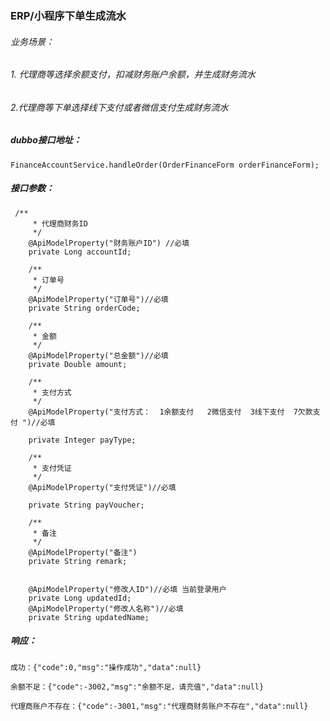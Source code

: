 ### ERP/小程序下单生成流水

###### 业务场景：

###### 1. 代理商等选择余额支付，扣减财务账户余额，并生成财务流水

###### 2.代理商等下单选择线下支付或者微信支付生成财务流水

##### dubbo接口地址：

```
FinanceAccountService.handleOrder(OrderFinanceForm orderFinanceForm);
```

##### 接口参数：

```
 /**
     * 代理商财务ID
     */
    @ApiModelProperty("财务账户ID") //必填
    private Long accountId;

    /**
     * 订单号
     */
    @ApiModelProperty("订单号")//必填
    private String orderCode;

    /**
     * 金额
     */
    @ApiModelProperty("总金额")//必填
    private Double amount;

    /**
     * 支付方式
     */
    @ApiModelProperty("支付方式：  1余额支付   2微信支付  3线下支付  7欠款支付 ")//必填

    private Integer payType;

    /**
     * 支付凭证
     */
    @ApiModelProperty("支付凭证")//必填

    private String payVoucher;

    /**
     * 备注
     */
    @ApiModelProperty("备注")
    private String remark;


    @ApiModelProperty("修改人ID")//必填 当前登录用户
    private Long updatedId;
    @ApiModelProperty("修改人名称")//必填
    private String updatedName;
```

##### 响应：

```
成功：{"code":0,"msg":"操作成功","data":null}

余额不足：{"code":-3002,"msg":"余额不足，请充值","data":null}

代理商账户不存在：{"code":-3001,"msg":"代理商财务账户不存在","data":null}
```



